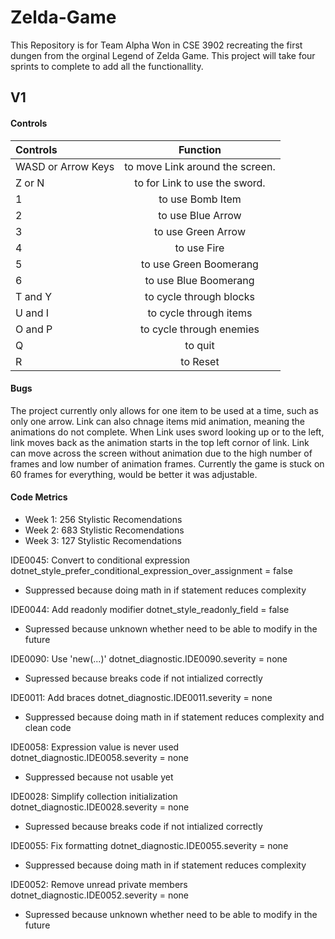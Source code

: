 # Zelda-Game

This Repository is for Team Alpha Won in CSE 3902 recreating the first dungen from the orginal Legend of Zelda Game. This project will take four sprints to complete to add all the functionallity. 

## V1

#### Controls

Controls | Function
| :--- | :---:
WASD or Arrow Keys  | to move Link around the screen.
  Z or N | to for Link to use the sword. 
  1 | to use Bomb Item
  2 | to use Blue Arrow
  3 | to use Green Arrow
  4 | to use Fire 
  5 | to use Green Boomerang
  6 | to use Blue Boomerang 
  T and Y | to cycle through blocks
  U and I | to cycle through items
  O and P | to cycle through enemies
  Q | to quit
  R | to Reset
  
#### Bugs
  The project currently only allows for one item to be used at a time, such as only one arrow. Link can also chnage items mid animation, meaning the animations do not complete. When Link uses sword looking up or to the left, link moves back as the animation starts in the top left cornor of link. Link can move across the screen without animation due to the high number of frames and low number of animation frames. Currently the game is stuck on 60 frames for everything, would be better it was adjustable. 

#### Code Metrics

   - Week 1: 256 Stylistic Recomendations
   - Week 2: 683 Stylistic Recomendations
   - Week 3: 127 Stylistic Recomendations
   
  IDE0045: Convert to conditional expression
  dotnet_style_prefer_conditional_expression_over_assignment = false
  - Suppressed because doing math in if statement reduces complexity

  IDE0044: Add readonly modifier
  dotnet_style_readonly_field = false
  - Supressed because unknown whether need to be able to modify in the future

  IDE0090: Use 'new(...)'
  dotnet_diagnostic.IDE0090.severity = none
  - Supressed because breaks code if not intialized correctly

  IDE0011: Add braces
  dotnet_diagnostic.IDE0011.severity = none
  - Suppressed because doing math in if statement reduces complexity and clean code

  IDE0058: Expression value is never used
  dotnet_diagnostic.IDE0058.severity = none
  - Suppressed because not usable yet

  IDE0028: Simplify collection initialization
  dotnet_diagnostic.IDE0028.severity = none
  - Supressed because breaks code if not intialized correctly

  IDE0055: Fix formatting
  dotnet_diagnostic.IDE0055.severity = none
  - Suppressed because doing math in if statement reduces complexity

  IDE0052: Remove unread private members
  dotnet_diagnostic.IDE0052.severity = none
   - Supressed because unknown whether need to be able to modify in the future
